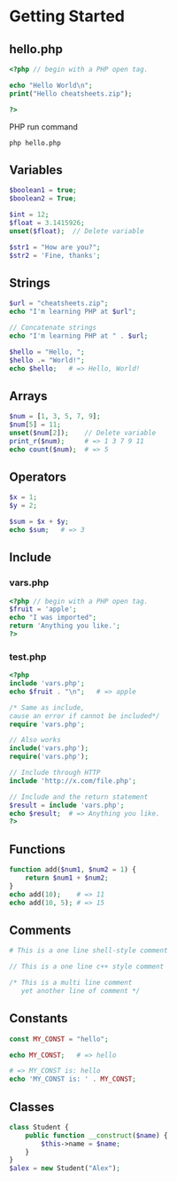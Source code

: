 # Getting Started

## hello.php

```php
<?php // begin with a PHP open tag.

echo "Hello World\n";
print("Hello cheatsheets.zip");

?>
```

PHP run command

```shell script
php hello.php
```

## Variables

```php
$boolean1 = true;
$boolean2 = True;

$int = 12;
$float = 3.1415926;
unset($float);  // Delete variable

$str1 = "How are you?";
$str2 = 'Fine, thanks';
```

## Strings

```php
$url = "cheatsheets.zip";
echo "I'm learning PHP at $url";

// Concatenate strings
echo "I'm learning PHP at " . $url;

$hello = "Hello, ";
$hello .= "World!";
echo $hello;   # => Hello, World!
```

## Arrays

```php
$num = [1, 3, 5, 7, 9];
$num[5] = 11;
unset($num[2]);    // Delete variable
print_r($num);     # => 1 3 7 9 11
echo count($num);  # => 5
```

## Operators

```php
$x = 1;
$y = 2;

$sum = $x + $y;
echo $sum;   # => 3
```

## Include

### vars.php

```php
<?php // begin with a PHP open tag.
$fruit = 'apple';
echo "I was imported";
return 'Anything you like.';
?>
```

### test.php

```php
<?php
include 'vars.php';
echo $fruit . "\n";   # => apple

/* Same as include,
cause an error if cannot be included*/
require 'vars.php';

// Also works
include('vars.php');
require('vars.php');

// Include through HTTP
include 'http://x.com/file.php';

// Include and the return statement
$result = include 'vars.php';
echo $result;  # => Anything you like.
?>
```

## Functions

```php
function add($num1, $num2 = 1) {
    return $num1 + $num2;
}
echo add(10);    # => 11
echo add(10, 5); # => 15
```

## Comments

```php
# This is a one line shell-style comment

// This is a one line c++ style comment

/* This is a multi line comment
   yet another line of comment */
```

## Constants

```php
const MY_CONST = "hello";

echo MY_CONST;   # => hello

# => MY_CONST is: hello
echo 'MY_CONST is: ' . MY_CONST;
```

## Classes

```php
class Student {
    public function __construct($name) {
        $this->name = $name;
    }
}
$alex = new Student("Alex");
```
